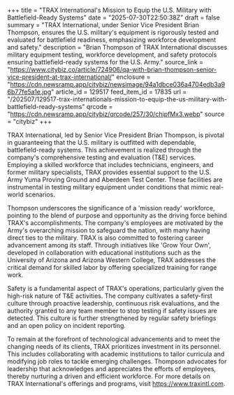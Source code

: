 +++
title = "TRAX International's Mission to Equip the U.S. Military with Battlefield-Ready Systems"
date = "2025-07-30T22:50:38Z"
draft = false
summary = "TRAX International, under Senior Vice President Brian Thompson, ensures the U.S. military's equipment is rigorously tested and evaluated for battlefield readiness, emphasizing workforce development and safety."
description = "Brian Thompson of TRAX International discusses military equipment testing, workforce development, and safety protocols ensuring battlefield-ready systems for the U.S. Army."
source_link = "https://www.citybiz.co/article/724906/qa-with-brian-thompson-senior-vice-president-at-trax-international/"
enclosure = "https://cdn.newsramp.app/citybiz/newsimage/94a1dbce036a4704edb3a96b77fe5a1e.jpg"
article_id = 129517
feed_item_id = 17835
url = "/202507/129517-trax-internationals-mission-to-equip-the-us-military-with-battlefield-ready-systems"
qrcode = "https://cdn.newsramp.app/citybiz/qrcode/257/30/chipfMx3.webp"
source = "citybiz"
+++

<p>TRAX International, led by Senior Vice President Brian Thompson, is pivotal in guaranteeing that the U.S. military is outfitted with dependable, battlefield-ready systems. This achievement is realized through the company's comprehensive testing and evaluation (T&E) services. Employing a skilled workforce that includes technicians, engineers, and former military specialists, TRAX provides essential support to the U.S. Army Yuma Proving Ground and Aberdeen Test Center. These facilities are instrumental in testing military equipment under conditions that mimic real-world scenarios.</p><p>Thompson underscores the significance of a 'mission ready' workforce, pointing to the blend of purpose and opportunity as the driving force behind TRAX's accomplishments. The company's employees are motivated by the Army's overarching mission to safeguard the nation, with many having direct ties to the military. TRAX is also committed to fostering career advancement among its staff. Through initiatives like 'Grow Your Own', developed in collaboration with educational institutions such as the University of Arizona and Arizona Western College, TRAX addresses the critical demand for skilled labor by offering specialized training for range work.</p><p>Safety is a fundamental aspect of TRAX's operations, particularly given the high-risk nature of T&E activities. The company cultivates a safety-first culture through proactive leadership, continuous risk evaluations, and the authority granted to any team member to stop testing if safety issues are detected. This culture is further strengthened by regular safety briefings and an open policy on incident reporting.</p><p>To remain at the forefront of technological advancements and to meet the changing needs of its clients, TRAX prioritizes investment in its personnel. This includes collaborating with academic institutions to tailor curricula and modifying job roles to tackle emerging challenges. Thompson advocates for leadership that acknowledges and appreciates the efforts of employees, thereby nurturing a driven and efficient workforce. For more details on TRAX International's offerings and programs, visit <a href='https://www.traxintl.com' rel='nofollow' target='_blank'>https://www.traxintl.com</a>.</p>